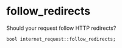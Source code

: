 # follow_redirects
Should your request follow HTTP redirects?

`bool internet_request::follow_redirects;`
